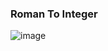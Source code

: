 <h3> Roman To Integer </h3>

![image](https://github.com/h4ckyou/h4ckyou.github.io/assets/127159644/470327c4-2df0-4482-a266-e733377833f4)
